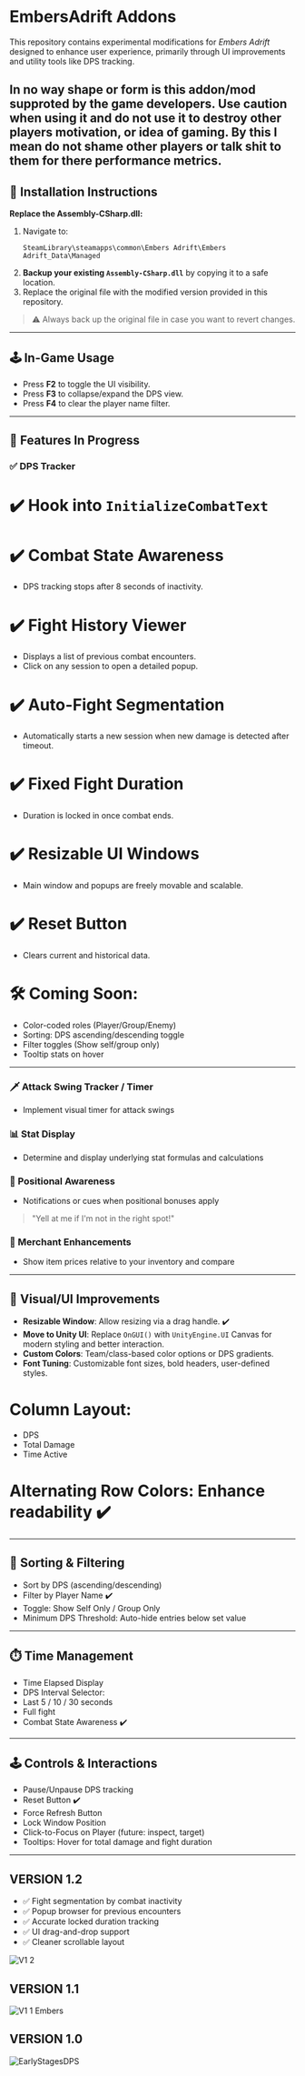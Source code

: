 # EmbersAdrift Addons
This repository contains experimental modifications for *Embers Adrift* designed to enhance user experience, primarily through UI improvements and utility tools like DPS tracking.

In no way shape or form is this addon/mod supproted by the game developers. Use caution when using it and do not use it to destroy other players motivation, or idea of gaming. By this I mean do not shame other players or talk shit to them for there performance metrics.
---
## 📂 Installation Instructions
**Replace the Assembly-CSharp.dll:**
1. Navigate to:
   ```
   SteamLibrary\steamapps\common\Embers Adrift\Embers Adrift_Data\Managed
   ```
2. **Backup your existing `Assembly-CSharp.dll`** by copying it to a safe location.  
3. Replace the original file with the modified version provided in this repository.

> ⚠️ Always back up the original file in case you want to revert changes.
---
## 🕹️ In-Game Usage

- Press **F2** to toggle the UI visibility.
- Press **F3** to collapse/expand the DPS view.
- Press **F4** to clear the player name filter.

---

## 🔧 Features In Progress

### ✅ DPS Tracker
# ✔️ **Hook into `InitializeCombatText`**
# ✔️ **Combat State Awareness**  
- DPS tracking stops after 8 seconds of inactivity.
# ✔️ **Fight History Viewer**  
- Displays a list of previous combat encounters.
- Click on any session to open a detailed popup.
# ✔️ **Auto-Fight Segmentation**  
- Automatically starts a new session when new damage is detected after timeout.
# ✔️ **Fixed Fight Duration**  
- Duration is locked in once combat ends.
# ✔️ **Resizable UI Windows**  
- Main window and popups are freely movable and scalable.
# ✔️ **Reset Button**  
- Clears current and historical data.

# 🛠️ Coming Soon:
- Color-coded roles (Player/Group/Enemy)
- Sorting: DPS ascending/descending toggle
- Filter toggles (Show self/group only)
- Tooltip stats on hover

---

### 🗡️ Attack Swing Tracker / Timer
- Implement visual timer for attack swings

### 📊 Stat Display
- Determine and display underlying stat formulas and calculations

### 🔄 Positional Awareness
- Notifications or cues when positional bonuses apply  
> "Yell at me if I'm not in the right spot!"

### 🛒 Merchant Enhancements
- Show item prices relative to your inventory and compare

---

## 🎨 Visual/UI Improvements

- **Resizable Window**: Allow resizing via a drag handle. ✔️
- **Move to Unity UI**: Replace `OnGUI()` with `UnityEngine.UI` Canvas for modern styling and better interaction.
- **Custom Colors**: Team/class-based color options or DPS gradients.
- **Font Tuning**: Customizable font sizes, bold headers, user-defined styles.

# **Column Layout**:
- DPS  
- Total Damage  
- Time Active

# **Alternating Row Colors**: Enhance readability ✔️

---

## 🔢 Sorting & Filtering

- Sort by DPS (ascending/descending)
- Filter by Player Name ✔️
- Toggle: Show Self Only / Group Only
- Minimum DPS Threshold: Auto-hide entries below set value

---

## ⏱️ Time Management

- Time Elapsed Display
- DPS Interval Selector:
- Last 5 / 10 / 30 seconds
- Full fight
- Combat State Awareness ✔️

---

## 🕹️ Controls & Interactions

- Pause/Unpause DPS tracking
- Reset Button ✔️
- Force Refresh Button
- Lock Window Position
- Click-to-Focus on Player (future: inspect, target)
- Tooltips: Hover for total damage and fight duration

---

## VERSION 1.2
- ✅ Fight segmentation by combat inactivity
- ✅ Popup browser for previous encounters
- ✅ Accurate locked duration tracking
- ✅ UI drag-and-drop support
- ✅ Cleaner scrollable layout
  
![V1 2](https://github.com/user-attachments/assets/0617f260-43e0-4b77-ac42-4976c24c1053)

## VERSION 1.1
![V1 1 Embers](https://github.com/user-attachments/assets/bd574788-5746-40d4-90c4-145d5307f23e)

## VERSION 1.0
![EarlyStagesDPS](https://github.com/user-attachments/assets/3a5b2534-0929-4d4d-a6de-efbcbf65031d)



##
